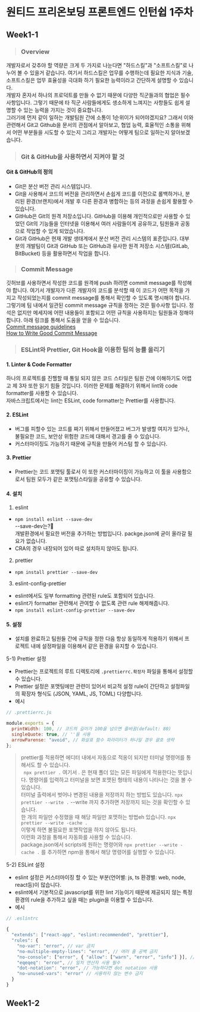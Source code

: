 # 원티드 프리온보딩 프론트엔드 인턴쉽 1주차

## Week1-1

> ### Overview

개발자로서 갖추야 할 역량은 크게 두 가지로 나눈다면 "하드스킬"과 "소프트스킬"로 나누어 볼 수 있을거 같습니다. 여기서 하드스킬은 업무를 수행하는데 필요한 지식과 기술, 소프트스킬은 업무 효율성을 극대화 하기 필요한 능력이라고 간단하게 설명할 수 있습니다.  
개발자 혼자서 하나의 프로덕트를 만들 수 없기 때문에 다양한 직군들과의 협업은 필수사항입니다. 그렇기 때문에 타 직군 사람들에게도 생소하게 느껴지는 사항들도 쉽게 설명할 수 있는 능력을 가지는 것이 중요합니다.  
그러기에 먼저 같이 일하는 개발팀원 간에 소통이 1순위이가 되어야겠지요? 그래서 이와 관련해서 Git고 Github을 문서의 관점에서 알아보고, 협업 능력, 효율적인 소통을 위해서 어떤 부분들을 시도할 수 있는지 그리고 개발자는 어떻게 팀으로 일하는지 알아보겠습니다.

> ### Git & GitHub을 사용하면서 지켜야 할 것

#### Git & GitHub의 정의

- Git은 분산 버전 관리 시스템입니다.
- Git을 사용해서 코드의 버전을 관리하면서 손쉽게 코드를 이전으로 롤백하거나, 분리된 환경(브랜치)에서 개발 후 다른 환경과 병합하는 등의 과정을 손쉽게 활용할 수 있습니다.
- GitHub은 Git의 원격 저장소입니다. GitHub을 이용해 개인적으로만 사용할 수 있었던 Git의 기능들을 인터넷을 이용해서 여러 사람들이게 공유하고, 팀원들과 공동으로 작업할 수 있게 되었습니다.
- Git과 GitHub은 현재 개발 생태계에서 분산 버전 관리 시스템의 표준입니다. 대부분의 개발팀이 Git과 GitHub 또는 GitHub과 유사한 원격 저장소 시스템(GitLab, BitBucket) 등을 활용하면서 작업을 합니다.

> ### Commit Message

깃허브를 사용하면서 작성한 코드를 원격에 push 하려면 commit message를 작성해야 합니다. 여기서 개발자가 다른 개발자의 코드를 분석할 때 이 코드가 어떤 목적을 가지고 작성되었는지를 commit message를 통해서 확인할 수 있도록 명시해야 합니다.  
그렇기에 팀 내에서 일관된 commit message 규칙을 정하는 것은 필수사항 입니다. 정석은 없지만 메세지에 어떤 내용들이 포함되고 어떤 규칙을 사용하지는 팀원들과 정해야합니다. 아래 링크를 통해서 도움을 얻을 수 있습니다.  
[Commit message guidelines](https://gist.github.com/robertpainsi/b632364184e70900af4ab688decf6f53)  
[How to Write Good Commit Message](https://www.freecodecamp.org/news/writing-good-commit-messages-a-practical-guide/)

> ### ESLint와 Prettier, Git Hook을 이용한 팀의 능률 올리기

#### 1. Linter & Code Formatter

하나의 프로젝트를 진핼할 때 통일 되지 않은 코드 스타일은 팀원 간에 이해하기도 어렵고 제 3자 또한 읽기 힘들 것입니다. 이러한 문제를 해결하기 위해서 lint와 code formatter를 사용할 수 있습니다.  
자바스크립트에서는 lint는 ESLint, code formatter는 Prettier를 사용합니다.

#### 2. ESLint

- 버그를 피할수 있는 코드를 짜기 위해서 만들어졌고 버그가 발생할 여지가 있거나, 불필요한 코드, 보안상 위험한 코드에 대해서 경고를 줄 수 있습니다.
- 커스터마이징도 가능하기 때문에 규칙을 만들어 커스텀 할 수 있습니다.

#### 3. Prettier

- Prettier는 코드 포맷팅 툴로서 이 또한 커스터마이징이 가능하고 이 툴을 사용함으로서 팀원 모두가 같은 포맷팅스타일을 공유할 수 있습니다.

#### 4. 설치

1. eslint

- `npm install eslint --save-dev`  
  --save-dev는?🤔  
  개발환경에서 필요한 버전을 추가하는 방법입니다. packge.json에 굳이 올라갈 필요가 없습니다.
- CRA의 경우 내장되어 있어 따로 설치하지 않아도 됩니다.

2. prettier

- `npm install prettier --save-dev`

3. eslint-config-prettier

- eslint에서도 일부 formatting 관련된 rule도 포함되어 있습니다.
- eslint가 formatter 관련해서 관여할 수 없도록 관련 rule 해제해줍니다.
- `npm install eslint-config-prettier --save-dev`

#### 5. 설정

- 설치를 완료하고 팀원들 간에 규칙을 정한 다음 항상 동일하게 적용하기 위해서 프로젝트 내에 설정파일을 이용해서 같은 환경을 유지할 수 있습니다.

5-1) Prettier 설정

- Prettier는 프로젝트의 루트 디렉토리에 `.prettierrc.확장자` 파일을 통해서 설정할 수 있습니다.
- Prettier 설정은 포맷팅에만 관련이 있어서 비교적 설정 rule이 간단하고 설정파일의 확장자 형식도 (JSON, YAML, JS, TOML) 다양합니다.
- 예시

```js
// .prettierrc.js

module.exports = {
  printWidth: 100, // 코드의 길이가 100을 넘으면 줄바꿈(default: 80)
  singleQuote: true, // ''을 사용
  arrowParense: "avoid", // 화살표 함수 파라미터가 하나일 경우 괄호 생략
};
```

> prettier를 적용하면 에디터 내에서 자동으로 적옹이 되지만 터미널 명령어를 통해서도 할 수 있습니다.  
> ` npx prettier .` 여기서 . 은 현재 폴더 있는 모든 파일에게 적용한다는 뜻입니다. 명령어를 입력하고 터미널을 보면 포맷된 형태의 내용이 나타나는 것을 볼 수 있습니다.  
> 터미널 출력에서 벗어나 변경된 내용을 저장까지 하는 방법도 있습니다. `npx prettier --write .` --write 까지 추가하면 저장까지 되는 것을 확인할 수 있습니다.  
> 한 개의 파일만 수정했을 때 해당 파일만 포맷하는 방법eh 있습니다. `npx prettier --write -cache .`  
> 이렇게 하면 불필요한 포맷작업을 하지 않아도 됩니다.  
> 이런화 과정을 통해서 자동화를 사용할 수 있습니다.  
> package.json에서 scripts에 원하는 명령어와 `npx prettier --write -cache .` 를 추가하면 npm을 통해서 해당 명령어를 실행할 수 있습니다.

5-2) ESLint 설정

- eslint 설정은 커스터마이징 할 수 있는 부분(언어별: js, ts 환경별: web, node, react등)이 많습니다.
- eslint에서 기본적으로 javascript를 위한 lint 기능이기 때문에 제공되지 않는 특정 환경의 rule을 추가하고 싶을 때는 plugin을 이용할 수 있습니다.
- 예시

```js
// .eslintrc

{
  "extends": ["react-app", "eslint:recommended", "prettier"],
  "rules": {
    "no-var": "error", // var 금지
    "no-multiple-empty-lines": "error", // 여러 줄 공백 금지
    "no-console": ["error", { "allow": ["warn", "error", "info"] }], // console.log() 금지
    "eqeqeq": "error", // 일치 연산자 사용 필수
    "dot-notation": "error", // 가능하다면 dot notation 사용
    "no-unused-vars": "error" // 사용하지 않는 변수 금지
  }
}
```

## Week1-2
